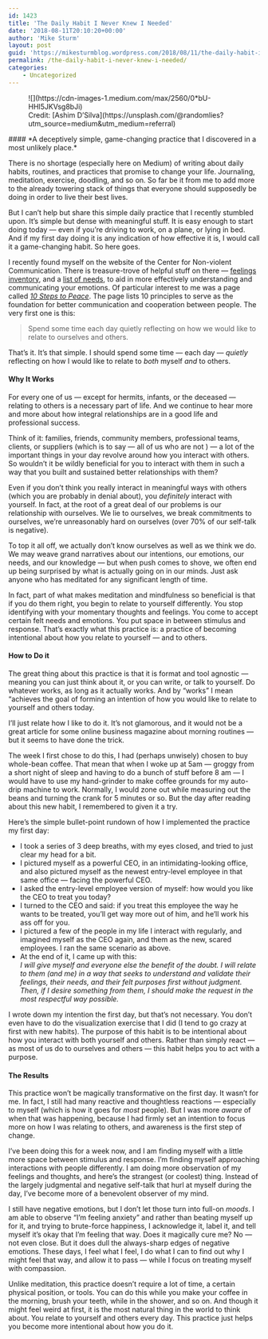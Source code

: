 ```yaml
---
id: 1423
title: 'The Daily Habit I Never Knew I Needed'
date: '2018-08-11T20:10:20+00:00'
author: 'Mike Sturm'
layout: post
guid: 'https://mikesturmblog.wordpress.com/2018/08/11/the-daily-habit-i-never-knew-i-needed/'
permalink: /the-daily-habit-i-never-knew-i-needed/
categories:
    - Uncategorized
---
```


<figure class="wp-caption">![](https://cdn-images-1.medium.com/max/2560/0*bU-HHl5JKVsg8bJi)<figcaption class="wp-caption-text">Credit: [Ashim D’Silva](https://unsplash.com/@randomlies?utm_source=medium&utm_medium=referral)</figcaption></figure>#### *A deceptively simple, game-changing practice that I discovered in a most unlikely place.*

There is no shortage (especially here on Medium) of writing about daily habits, routines, and practices that promise to change your life. Journaling, meditation, exercise, doodling, and so on. So far be it from me to add more to the already towering stack of things that everyone should supposedly be doing in order to live their best lives.

But I can’t help but share this simple daily practice that I recently stumbled upon. It’s simple but dense with meaningful stuff. It is easy enough to start doing today — even if you’re driving to work, on a plane, or lying in bed. And if my first day doing it is any indication of how effective it is, I would call it a game-changing habit. So here goes.

I recently found myself on the website of the Center for Non-violent Communication. There is treasure-trove of helpful stuff on there — [feelings inventory](https://www.cnvc.org/Training/feelings-inventory), and a [list of needs](https://www.cnvc.org/Training/needs-inventory), to aid in more effectively understanding and communicating your emotions. Of particular interest to me was a page called [*10 Steps to Peace*](https://www.cnvc.org/Training/10-steps-peace). The page lists 10 principles to serve as the foundation for better communication and cooperation between people. The very first one is this:

> Spend some time each day quietly reflecting on how we would like to relate to ourselves and others.

That’s it. It’s that simple. I should spend some time — each day — *quietly* reflecting on how I would like to relate to *both* myself *and* to others.

#### Why It Works

For every one of us — except for hermits, infants, or the deceased — relating to others is a necessary part of life. And we continue to hear more and more about how integral relationships are in a good life and professional success.

Think of it: families, friends, community members, professional teams, clients, or suppliers (which is to say — all of us who are not ) — a lot of the important things in your day revolve around how you interact with others. So wouldn’t it be wildly beneficial for you to interact with them in such a way that you built and sustained better relationships with them?

Even if you don’t think you really interact in meaningful ways with others (which you are probably in denial about), you *definitely* interact with yourself. In fact, at the root of a great deal of our problems is our relationship with ourselves. We lie to ourselves, we break commitments to ourselves, we’re unreasonably hard on ourselves (over 70% of our self-talk is negative).

To top it all off, we actually don’t know ourselves as well as we think we do. We may weave grand narratives about our intentions, our emotions, our needs, and our knowledge — but when push comes to shove, we often end up being surprised by what is actually going on in our minds. Just ask anyone who has meditated for any significant length of time.

In fact, part of what makes meditation and mindfulness so beneficial is that if you do them right, you begin to relate to yourself differently. You stop identifying with your momentary thoughts and feelings. You come to accept certain felt needs and emotions. You put space in between stimulus and response. That’s exactly what this practice is: a practice of becoming intentional about how you relate to yourself — and to others.

#### How to Do it

The great thing about this practice is that it is format and tool agnostic — meaning you can just think about it, or you can write, or talk to yourself. Do whatever works, as long as it actually works. And by “works” I mean “achieves the goal of forming an intention of how you would like to relate to yourself and others today.

I’ll just relate how I like to do it. It’s not glamorous, and it would not be a great article for some online business magazine about morning routines — but it seems to have done the trick.

The week I first chose to do this, I had (perhaps unwisely) chosen to buy whole-bean coffee. That mean that when I woke up at 5am — groggy from a short night of sleep and having to do a bunch of stuff before 8 am — I would have to use my hand-grinder to make coffee grounds for my auto-drip machine to work. Normally, I would zone out while measuring out the beans and turning the crank for 5 minutes or so. But the day after reading about this new habit, I remembered to given it a try.

Here’s the simple bullet-point rundown of how I implemented the practice my first day:

- I took a series of 3 deep breaths, with my eyes closed, and tried to just clear my head for a bit.
- I pictured myself as a powerful CEO, in an intimidating-looking office, and also pictured myself as the newest entry-level employee in that same office — facing the powerful CEO.
- I asked the entry-level employee version of myself: how would you like the CEO to treat you today?
- I turned to the CEO and said: if you treat this employee the way he wants to be treated, you’ll get way more out of him, and he’ll work his ass off for you.
- I pictured a few of the people in my life I interact with regularly, and imagined myself as the CEO again, and them as the new, scared employees. I ran the same scenario as above.
- At the end of it, I came up with this:  
    *I will give myself and everyone else the benefit of the doubt. I will relate to them (and me) in a way that seeks to understand and validate their feelings, their needs, and their felt purposes first without judgment. Then, if I desire something from them, I should make the request in the most respectful way possible.*

I wrote down my intention the first day, but that’s not necessary. You don’t even have to do the visualization exercise that I did (I tend to go crazy at first with new habits). The purpose of this habit is to be intentional about how you interact with both yourself and others. Rather than simply react — as most of us do to ourselves and others — this habit helps you to act with a purpose.

#### The Results

This practice won’t be magically transformative on the first day. It wasn’t for me. In fact, I still had many reactive and thoughtless reactions — especially to myself (which is how it goes for *most* people). But I was more *aware* of when that was happening, because I had firmly set an intention to focus more on how I was relating to others, and awareness is the first step of change.

I’ve been doing this for a week now, and I am finding myself with a little more space between stimulus and response. I’m finding myself approaching interactions with people differently. I am doing more observation of my feelings and thoughts, and here’s the strangest (or coolest) thing. Instead of the largely judgmental and negative self-talk that hurl at myself during the day, I’ve become more of a benevolent observer of my mind.

I still have negative emotions, but I don’t let those turn into full-on *moods*. I am able to observe “I’m feeling anxiety” and rather than beating myself up for it, and trying to brute-force happiness, I acknowledge it, label it, and tell myself it’s okay that I’m feeling that way. Does it magically cure me? No — not even close. But it does dull the always-sharp edges of negative emotions. These days, I feel what I feel, I do what I can to find out why I might feel that way, and allow it to pass — while I focus on treating myself with compassion.

Unlike meditation, this practice doesn’t require a lot of time, a certain physical position, or tools. You can do this while you make your coffee in the morning, brush your teeth, while in the shower, and so on. And though it might feel weird at first, it is the most natural thing in the world to think about. You relate to yourself and others every day. This practice just helps you become more intentional about how you do it.